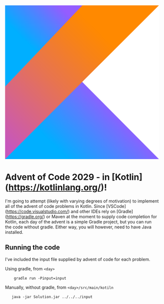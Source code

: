 ![Kotlin](./kotlin-1.svg)

# Advent of Code 2029 - in [Kotlin] (https://kotlinlang.org/)!

I'm going to attempt (likely with varying degrees of motivation) to implement all of the advent of code problems in Kotlin. Since [VSCode] (https://code.visualstudio.com/) and other IDEs rely on [Gradle] (https://gradle.org/) or Maven at the moment to supply code completion for Kotlin, each day of the advent is a simple Gradle project, but you can run the code without gradle. Either way, you will however, need to have Java installed.

## Running the code

I've included the input file supplied by advent of code for each problem. 

Using gradle, from `<day>`
```
    gradle run -Pinput=input
```


Manually, without gradle, from `<day>/src/main/kotiln`
```
   java -jar Solution.jar ../../../input
```
